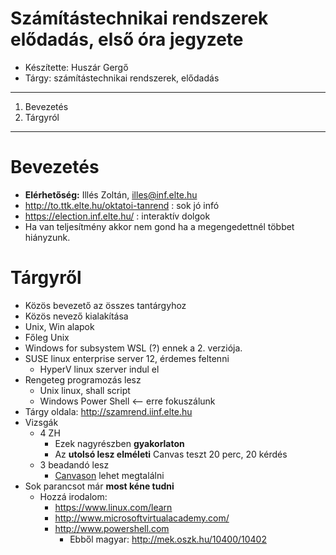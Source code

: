 # Számítástechnikai rendszerek elődadás, első óra jegyzete
- Készítette: Huszár Gergő
- Tárgy: számítástechnikai rendszerek, elődadás

---
1. Bevezetés
2. Tárgyról
---
# Bevezetés
- **Elérhetőség:** Illés Zoltán, illes@inf.elte.hu
- http://to.ttk.elte.hu/oktatoi-tanrend : sok jó infó
- https://election.inf.elte.hu/ : interaktív dolgok
- Ha van teljesítmény akkor nem gond ha a megengedettnél többet hiányzunk.
# Tárgyről
- Közös bevezető az összes tantárgyhoz
- Közös nevező kialakítása
- Unix, Win alapok
- Főleg Unix
- Windows for subsystem WSL (?) ennek a 2. verziója.
- SUSE linux enterprise server 12, érdemes feltenni
  - HyperV linux szerver indul el
- Rengeteg programozás lesz
  - Unix linux, shall script
  - Windows Power Shell <-- erre fokuszálunk
- Tárgy oldala: http://szamrend.iinf.elte.hu
- Vizsgák
  - 4 ZH
    - Ezek nagyrészben **gyakorlaton**
    - Az **utolsó lesz elméleti** Canvas teszt 20 perc, 20 kérdés
  - 3 beadandó lesz
    - [Canvason](https://canvas.elte.hu/courses/20399) lehet megtalálni
- Sok parancsot már **most kéne tudni**
  - Hozzá irodalom:
    - https://www.linux.com/learn
    - http://www.microsoftvirtualacademy.com/
    - http://www.powershell.com
      - Ebből magyar: http://mek.oszk.hu/10400/10402